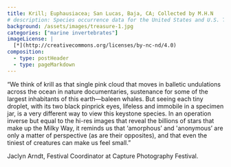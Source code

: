 ```yaml
---
title: Krill; Euphausiacea; San Lucas, Baja, CA; Collected by M.H.N
# description: Species occurrence data for the United States and U.S. Territories.
background: /assets/images/treasure-1.jpg
categories: ["marine invertebrates"]
imageLicense: |
  [*](http://creativecommons.org/licenses/by-nc-nd/4.0)
composition:
  - type: postHeader
  - type: pageMarkdown
---
```


“We think of krill as that single pink cloud that moves in balletic undulations across the ocean in nature documentaries, sustenance for some of the largest inhabitants of this earth—baleen whales. But seeing each tiny droplet, with its two black pinprick eyes, lifeless and immobile in a specimen jar, is a very different way to view this keystone species. In an operation inverse but equal to the hi-res images that reveal the billions of stars that make up the Milky Way, it reminds us that ‘amorphous’ and 'anonymous’ are only a matter of perspective (as are their opposites), and that even the tiniest of creatures can make us feel small.”

Jaclyn Arndt, Festival Coordinator at Capture Photography Festival.